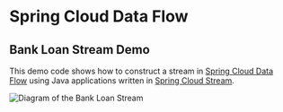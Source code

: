 # Spring Cloud Data Flow
## Bank Loan Stream Demo

This demo code shows how to construct a stream in [Spring Cloud Data Flow][dataflow] using Java applications written in [Spring Cloud Stream][stream].

![Diagram of the Bank Loan Stream][diagram]

[dataflow]: https://dataflow.spring.io
[stream]: https://spring.io/projects/spring-cloud-stream
[diagram]: https://github.com/benwilcock/spring-cloud-dataflow-demo/blob/master/img/bank-loan-stream.png?raw=true
